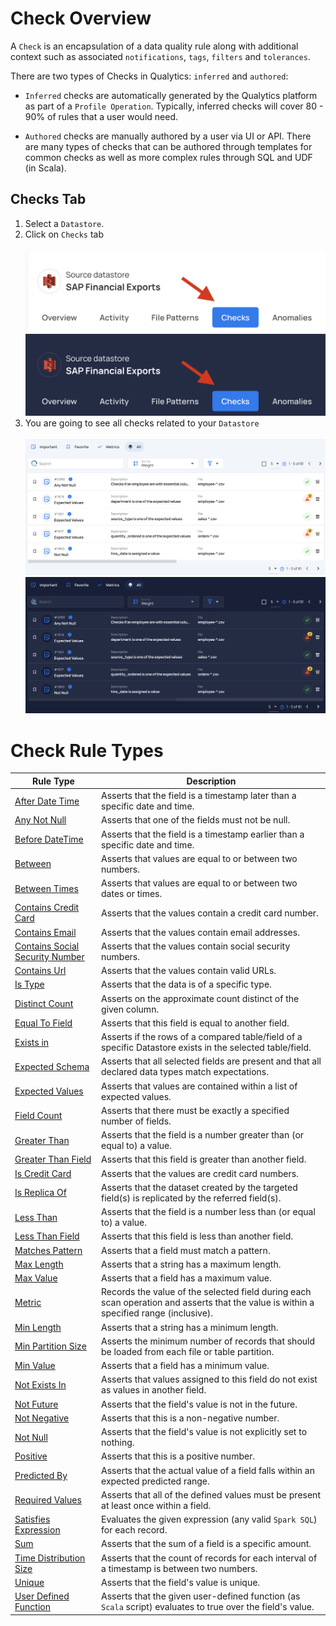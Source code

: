 # Check Overview

A `Check` is an encapsulation of a data quality rule along with additional context such as associated `notifications`, `tags`, `filters` and `tolerances`.

There are two types of Checks in Qualytics: `inferred` and `authored`:

* `Inferred` checks are automatically generated by the Qualytics platform as part of a `Profile Operation`. Typically, inferred checks will cover 80 - 90% of rules that a user would need.

* `Authored` checks are manually authored by a user via UI or API. There are many types of checks that can be authored through templates for common checks as well as more complex rules through SQL and UDF (in Scala).

## Checks Tab

1.  Select a `Datastore`.
2.  Click on `Checks` tab  <br><br>
    ![Screenshot](../assets/checks/checks-tab-light.png#only-light)
    ![Screenshot](../assets/checks/checks-tab-dark.png#only-dark)
3. You are going to see all checks related to your `Datastore` <br><br>
    ![Screenshot](../assets/checks/all-quality-checks-light.png#only-light)
    ![Screenshot](../assets/checks/all-quality-checks-dark.png#only-dark)


# Check Rule Types

| Rule Type                                               | Description                                                                                         |
|---------------------------------------------------------|-----------------------------------------------------------------------------------------------------|
| [After Date Time](../checks/after-date-check.md)  | Asserts that the field is a timestamp later than a specific date and time.                          |
| [Any Not Null](../checks/any-not-null-check.md)        | Asserts that one of the fields must not be null.                                                     |
| [Before DateTime](../checks/before-date-time-check.md) | Asserts that the field is a timestamp earlier than a specific date and time.                        |
| [Between](../checks/between-check.md)                  | Asserts that values are equal to or between two numbers.                                            |
| [Between Times](../checks/between-times-check.md)      | Asserts that values are equal to or between two dates or times.                                     |
| [Contains Credit Card](../checks/contains-credit-card-check.md)| Asserts that the values contain a credit card number.                                               |
| [Contains Email](../checks/contains-email-check.md)    | Asserts that the values contain email addresses.                                                    |
| [Contains Social Security Number](../checks/contains-social-security-number-check.md)| Asserts that the values contain social security numbers.                                  |
| [Contains Url](../checks/contains-url.md)        | Asserts that the values contain valid URLs.                                                         |
| [Is Type](../checks/is-type-check.md)              | Asserts that the data is of a specific type.                                                        |
| [Distinct Count](../checks/distinct-count-check.md)    | Asserts on the approximate count distinct of the given column.                                       |
| [Equal To Field](../checks/equal-to-field-check.md)    | Asserts that this field is equal to another field.                                                  |
| [Exists in](../checks/exists-in-check.md)              | Asserts if the rows of a compared table/field of a specific Datastore exists in the selected table/field.|
| [Expected Schema](../checks/expected-schema-check.md)  | Asserts that all selected fields are present and that all declared data types match expectations.                                  |
| [Expected Values](../checks/expected-values-check.md)  | Asserts that values are contained within a list of expected values.                                  |
| [Field Count](../checks/field-count-check.md)          | Asserts that there must be exactly a specified number of fields.                                     |
| [Greater Than](../checks/greater-than-check.md)        | Asserts that the field is a number greater than (or equal to) a value.                               |
| [Greater Than Field](../checks/greater-than-field-check.md)| Asserts that this field is greater than another field.                                               |
| [Is Credit Card](../checks/is-credit-card-check.md)    | Asserts that the values are credit card numbers.                                                     |
| [Is Replica Of](../checks/is-replica-of-check.md)      | Asserts that the dataset created by the targeted field(s) is replicated by the referred field(s).      |
| [Less Than](../checks/less-than-check.md)              | Asserts that the field is a number less than (or equal to) a value.                                  |
| [Less Than Field](../checks/less-than-field-check.md)  | Asserts that this field is less than another field.                                                  |
| [Matches Pattern](../checks/matches-pattern-check.md)  | Asserts that a field must match a pattern.                                                           |
| [Max Length](../checks/max-length-check.md)            | Asserts that a string has a maximum length.                                                          |
| [Max Value](../checks/max-value-check.md)              | Asserts that a field has a maximum value.                                                            |
| [Metric](../checks/metric-check.md)                    | Records the value of the selected field during each scan operation and asserts that the value is within a specified range (inclusive).|
| [Min Length](../checks/min-length-check.md)            | Asserts that a string has a minimum length.                                                          |
| [Min Partition Size](../checks/min-partition-size-check.md)| Asserts the minimum number of records that should be loaded from each file or table partition.       |
| [Min Value](../checks/min-value-check.md)              | Asserts that a field has a minimum value.                                                            |
| [Not Exists In](../checks/not-exists-in-check.md)        | Asserts that values assigned to this field do not exist as values in another field.                  |
| [Not Future](../checks/not-future-check.md)            | Asserts that the field's value is not in the future.                                                 |
| [Not Negative](../checks/not-negative-check.md)        | Asserts that this is a non-negative number.                                                          |
| [Not Null](../checks/not-null-check.md)                | Asserts that the field's value is not explicitly set to nothing.                                     |
| [Positive](../checks/positive-check.md)                | Asserts that this is a positive number.                                                              |
| [Predicted By](../checks/predicted-by-check.md)        | Asserts that the actual value of a field falls within an expected predicted range.                   |
| [Required Values](../checks/required-values-check.md)  | Asserts that all of the defined values must be present at least once within a field.                 |
| [Satisfies Expression](../checks/satisfies-expression-check.md)| Evaluates the given expression (any valid `Spark SQL`) for each record.                              |
| [Sum](../checks/sum-check.md)                          | Asserts that the sum of a field is a specific amount.                                                |
| [Time Distribution Size](../checks/time-distribution-size-check.md) | Asserts that the count of records for each interval of a timestamp is between two numbers.           |
| [Unique](../checks/unique-check.md)                    | Asserts that the field's value is unique.                                                            |
| [User Defined Function](../checks/user-defined-function-check.md)| Asserts that the given user-defined function (as `Scala` script) evaluates to true over the field's value.|


